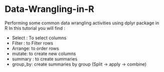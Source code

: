 # Data-Wrangling-in-R
Performing some common data wrangling activities using dplyr package in R
In this tutorial you will find :

* Select : To select columns
* Filter : to Filter rows
* Arrange: to order rows
* mutate: to create new columns
* summary : to create summaries 
* group_by: create summaries by group  (Split -> apply -> combine)

